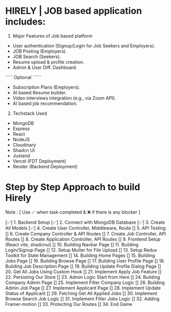 # HIRELY | JOB based application includes: 

1. Major Features of Job based platform
- User authentication (Signup/Login for Job Seekers and Employers).
- JOB Posting (Employers).
- JOB Search (Seekers).
- Resume upload & profile creation.
- Admin & User Diff. Dashboard.

````` Optional ``````
- Subscription Plans (Employers).
- AI based Resume builder.
- Video interviews integration (e.g., via Zoom API).
- AI based job recommendation. 

2. Techstack Used 
- MongoDB 
- Express
- React
- NodeJS
- Cloudinary 
- Shadcn UI
- Justand
- Vercel (FDT Deployment)
- Render (Backend Deployment)

# Step by Step Approach to build Hirely  
Note : [ Use ✅ when task completed & ❌ if there is any blocker ]

[✅] 1. Backend Setup
[✅] 2. Connect with MongoDB Database
[✅] 3. Create All Models
[✅] 4. Create User Controller, Middleware, Route
[] 5. API Testing
[] 6. Create Company Controller & API Routes
[] 7. Create Job Controller, API Routes
[] 8. Create Application Controller, API Routes
[] 9. Frontend Setup (React vite, shadcnui)
[] 10. Building Navbar Page
[] 11. Building Login/Signup Page
[] 12. Setup Multer for File Upload
[] 13. Setup Redux Toolkit for State Management
[] 14. Building Home Pages
[] 15. Building Jobs Page
[] 16. Building Browse Page
[] 17. Building User Profile Page
[] 18. Building Job Description Page
[] 19. Building Update Profile Dialog Page
[] 20. Get All Jobs Using Custom Hook
[] 21. Implement Apply Job Feature
[] 22. Persisting Our Store
[] 23. Admin Logic Start from Here
[] 24. Building Company Admin Page
[] 25. Implement Filter Company Logic
[] 26. Building Admin Job  Page
[] 27. Implement Applicant Page
[] 28. Implement Update Status of Applicant
[] 29. Fetching Get All Applied Jobs
[] 30. Implement Browse Search Job Logic
[] 31. Implement Filter Jobs Logic
[] 32. Adding Framer-motion
[] 33. Protecting Our Routes
[] 34. End Game
